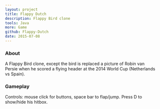 ```yaml
---
layout: project
title: Flappy Dutch
description: Flappy Bird clone
tools: Java
more: Game
github: Flappy-Dutch
date: 2015-07-08
---
```


### About

A Flappy Bird clone, except the bird is replaced a picture of Robin van Persie when he scored a flying header at the 2014 World Cup (Netherlands vs Spain).

### Gameplay

Controls: mouse click for buttons, space bar to flap/jump. Press D to show/hide his hitbox.
